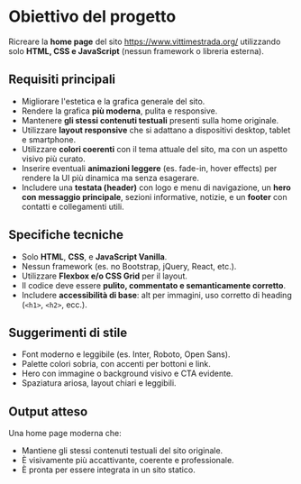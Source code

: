 # Obiettivo del progetto

Ricreare la **home page** del sito https://www.vittimestrada.org/ utilizzando solo **HTML, CSS e JavaScript** (nessun framework o libreria esterna).

## Requisiti principali

- Migliorare l'estetica e la grafica generale del sito.
- Rendere la grafica **più moderna**, pulita e responsive.
- Mantenere **gli stessi contenuti testuali** presenti sulla home originale.
- Utilizzare **layout responsive** che si adattano a dispositivi desktop, tablet e smartphone.
- Utilizzare **colori coerenti** con il tema attuale del sito, ma con un aspetto visivo più curato.
- Inserire eventuali **animazioni leggere** (es. fade-in, hover effects) per rendere la UI più dinamica ma senza esagerare.
- Includere una **testata (header)** con logo e menu di navigazione, un **hero con messaggio principale**, sezioni informative, notizie, e un **footer** con contatti e collegamenti utili.

## Specifiche tecniche

- Solo **HTML**, **CSS**, e **JavaScript Vanilla**.
- Nessun framework (es. no Bootstrap, jQuery, React, etc.).
- Utilizzare **Flexbox e/o CSS Grid** per il layout.
- Il codice deve essere **pulito, commentato e semanticamente corretto**.
- Includere **accessibilità di base**: alt per immagini, uso corretto di heading (`<h1>`, `<h2>`, ecc.).

## Suggerimenti di stile

- Font moderno e leggibile (es. Inter, Roboto, Open Sans).
- Palette colori sobria, con accenti per bottoni e link.
- Hero con immagine o background visivo e CTA evidente.
- Spaziatura ariosa, layout chiari e leggibili.

## Output atteso

Una home page moderna che:
- Mantiene gli stessi contenuti testuali del sito originale.
- È visivamente più accattivante, coerente e professionale.
- È pronta per essere integrata in un sito statico.
